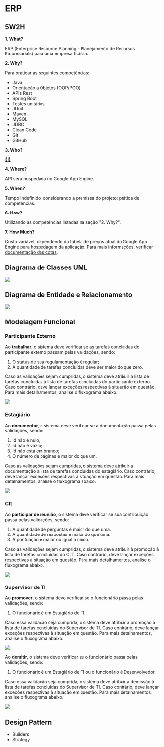# ERP

## 5W2H

**1. What?**

ERP (Enterprise Resource Planning - Planejamento de Recursos Empresariais) para uma empresa fictícia.

**2. Why?**

Para praticar as seguintes competências:

-   Java
-   Orientação a Objetos (OOP/POO)
-   APIs Rest
-   Spring Boot
-   Testes unitários
-   JUnit
-   Maven
-   MySQL
-   JDBC
-   Clean Code
-   Git
-   GitHub

**3. Who?**

[🙋‍♂️](https://github.com/andre-alck)

**4. Where?**

API será hospedada no Google App Engine.

**5. When?**

Tempo indefinido, considerando a premissa do projeto: prática de competências.

**6. How?**

Utilizando as competências listadas na seção "2. Why?".

**7. How Much?**

Custo variável, dependendo da tabela de preços atual do Google App Engine para hospedagem da aplicação. Para mais informações, [verificar documentação das cotas](https://cloud.google.com/1ppengine/docs/standard/quotashl=pt-br).

## Diagrama de Classes UML

![](erp.png)

## Diagrama de Entidade e Relacionamento

![](https://raw.githubusercontent.com/andre-alck/erp/main/modelagem.de.dados/der.png)

## Modelagem Funcional

### Participante Externo

Ao **trabalhar**, o sistema deve verificar se as tarefas concluídas do participante externo passam pelas validações, sendo:

1.  O status de sua regulamentação é regular;
1.  A quantidade de tarefas concluídas deve ser maior do que zero.

Caso as validações sejam cumpridas, o sistema deve atribuir a lista de tarefas concluídas à lista de tarefas concluídas do participante externo. Caso contrário, deve lançar exceções respectivas à situação em questão. Para mais detalhamentos, analise o fluxograma abaixo.

![](https://raw.githubusercontent.com/andre-alck/erp/main/regras.de.negocio/participante/externo/trabalhar.png)

### Estagiário

Ao **documentar**, o sistema deve verificar se a documentação passa pelas validações, sendo:

1. Id não é nulo;
1. Id não é vazio;
1. Id não está em branco;
1. O número de páginas é maior do que um.

Caso as validações sejam cumpridas, o sistema deve atribuir a documentação à lista de tarefas concluídas do estagiário. Caso contrário, deve lançar exceções respectivas à situação em questão. Para mais detalhamentos, analise o fluxograma abaixo.

![](https://raw.githubusercontent.com/andre-alck/erp/main/regras.de.negocio/participante/interno/funcionario/estagiario/documentar.png)

### Clt

Ao **participar de reunião**, o sistema deve verificar se sua contribuição passa pelas validações, sendo:

1. A quantidade de perguntas é maior do que uma.
1. A quantidade de respostas é maior do que uma.
1. A pontuação é maior ou igual a cinco.

Caso as validações sejam cumpridas, o sistema deve atribuir à promoção à lista de tarefas concluídas do CLT. Caso contrário, deve lançar exceções respectivas à situação em questão. Para mais detalhamentos, analise o fluxograma abaixo.

![](https://raw.githubusercontent.com/andre-alck/erp/main/regras.de.negocio/participante/interno/funcionario/clt/participardereuniao.png)

### Supervisor de TI

Ao **promover**, o sistema deve verificar se o funcionário passa pelas validações, sendo:

1. O funcionário é um Estagiário de TI.

Caso essa validação seja cumprida, o sistema deve atribuir a promoção à lista de tarefas concluídas do Supervisor de TI. Caso contrário, deve lançar exceções respectivas à situação em questão. Para mais detalhamentos, analise o fluxograma abaixo.

![](https://raw.githubusercontent.com/andre-alck/erp/main/regras.de.negocio/participante/interno/funcionario/ti/supervisordeti/promover/promover.png)

Ao **demitir**, o sistema deve verificar se o funcionário passa pelas validações, sendo:

1. O funcionário é um Estagiário de TI ou o funcionário é Desenvolvedor.

Caso essa validação seja cumprida, o sistema deve atribuir a demissão à lista de tarefas concluídas do Supervisor de TI. Caso contrário, deve lançar exceções respectivas à situação em questão. Para mais detalhamentos, analise o fluxograma abaixo.

![](https://raw.githubusercontent.com/andre-alck/erp/main/regras.de.negocio/participante/interno/funcionario/ti/supervisordeti/demitir/demitir.png)

## Design Pattern

-   Builders
-   Strategy
